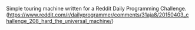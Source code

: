 
Simple touring machine written for a Reddit Daily Programming Challenge. 
(https://www.reddit.com/r/dailyprogrammer/comments/31aja8/20150403_challenge_208_hard_the_universal_machine/)

